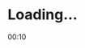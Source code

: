 <!DOCTYPE html><html lang="en"><head><meta charSet="utf-8"/><meta name="viewport" content="width=device-width"/><meta name="next-head-count" content="2"/><link rel="preload" href="/_next/static/css/d0dfcb0560db59a8.css" as="style" crossorigin=""/><link rel="stylesheet" href="/_next/static/css/d0dfcb0560db59a8.css" crossorigin="" data-n-g=""/><link rel="preload" href="/_next/static/css/1aa4e0e83328b906.css" as="style" crossorigin=""/><link rel="stylesheet" href="/_next/static/css/1aa4e0e83328b906.css" crossorigin="" data-n-p=""/><noscript data-n-css=""></noscript><script defer="" crossorigin="" nomodule="" src="/_next/static/chunks/polyfills-c67a75d1b6f99dc8.js"></script><script src="/_next/static/chunks/webpack-59c5c889f52620d6.js" defer="" crossorigin=""></script><script src="/_next/static/chunks/framework-5429a50ba5373c56.js" defer="" crossorigin=""></script><script src="/_next/static/chunks/main-2986573b5c54252e.js" defer="" crossorigin=""></script><script src="/_next/static/chunks/pages/_app-9c7e3a972c7dddbf.js" defer="" crossorigin=""></script><script src="/_next/static/chunks/316-425cf370912a4c2c.js" defer="" crossorigin=""></script><script src="/_next/static/chunks/pages/index-166add7e48c3a592.js" defer="" crossorigin=""></script><script src="/_next/static/iC_YBXtQvVh-I-M6WShU-/_buildManifest.js" defer="" crossorigin=""></script><script src="/_next/static/iC_YBXtQvVh-I-M6WShU-/_ssgManifest.js" defer="" crossorigin=""></script></head><body><div id="__next"><div class="New_lding__17DeK"><svg class="New_spinner__LVSb8" viewBox="0 0 50 50"><circle class="New_spinerpath__5magy" cx="25" cy="25" r="20" fill="none" stroke-width="5"></circle></svg><h1 class="New_ldtx__NUM0w">Loading...</h1><p class="New_ldw__Yaj9e">00:10</p></div></div><script id="__NEXT_DATA__" type="application/json" crossorigin="">{"props":{"pageProps":{}},"page":"/","query":{},"buildId":"iC_YBXtQvVh-I-M6WShU-","nextExport":true,"autoExport":true,"isFallback":false,"scriptLoader":[]}</script></body></html>
